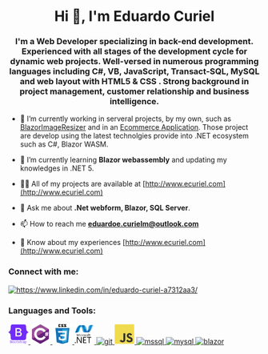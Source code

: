 <h1 align="center">Hi 👋, I'm Eduardo Curiel</h1>
<h3 align="center">I'm a Web Developer specializing in back-end development. Experienced with all stages of the development cycle for dynamic web projects. Well-versed in numerous programming languages including C#, VB, JavaScript, Transact-SQL, MySQL and web layout with HTML5 & CSS . Strong background in project management, customer relationship and business intelligence.</h3>

- 🔭 I’m currently working in serveral projects, by my own,  such as [BlazorImageResizer](https://github.com/eecuriel/BlazorImageResizer.git) and in an [Ecommerce Application](https://github.com/eecuriel/EcommerceApp.git). Those project are develop using the latest technolgies provide into .NET ecosystem such as C#, Blazor WASM.

- 🌱 I’m currently learning **Blazor webassembly** and updating my knowledges in .NET 5.

- 👨‍💻 All of my projects are available at [http://www.ecuriel.com](http://www.ecuriel.com)

- 💬 Ask me about **.Net webform, Blazor, SQL Server**.

- 📫 How to reach me **eduardoe.curielm@outlook.com**

- 📄 Know about my experiences [http://www.ecuriel.com](http://www.ecuriel.com)

<h3 align="left">Connect with me:</h3>
<p align="left">
<a href="https://linkedin.com/in/https://www.linkedin.com/in/eduardo-curiel-a7312aa3/" target="blank"><img align="center" src="https://www.flaticon.es/svg/vstatic/svg/174/174857.svg?token=exp=1619881833~hmac=38318f7bb3f37c71c209c47851453f09" alt="https://www.linkedin.com/in/eduardo-curiel-a7312aa3/" height="30" width="40" /></a>
</p>

<h3 align="left">Languages and Tools:</h3>
<p align="left"> <a href="https://getbootstrap.com" target="_blank"> <img src="https://raw.githubusercontent.com/devicons/devicon/master/icons/bootstrap/bootstrap-plain-wordmark.svg" alt="bootstrap" width="40" height="40"/> </a> <a href="https://www.w3schools.com/cs/" target="_blank"> <img src="https://raw.githubusercontent.com/devicons/devicon/master/icons/csharp/csharp-original.svg" alt="csharp" width="40" height="40"/> </a> <a href="https://www.w3schools.com/css/" target="_blank"> <img src="https://raw.githubusercontent.com/devicons/devicon/master/icons/css3/css3-original-wordmark.svg" alt="css3" width="40" height="40"/> </a> <a href="https://dotnet.microsoft.com/" target="_blank"> <img src="https://raw.githubusercontent.com/devicons/devicon/master/icons/dot-net/dot-net-original-wordmark.svg" alt="dotnet" width="40" height="40"/> </a> <a href="https://git-scm.com/" target="_blank"> <img src="https://www.vectorlogo.zone/logos/git-scm/git-scm-icon.svg" alt="git" width="40" height="40"/> </a> <a href="https://developer.mozilla.org/en-US/docs/Web/JavaScript" target="_blank"> <img src="https://raw.githubusercontent.com/devicons/devicon/master/icons/javascript/javascript-original.svg" alt="javascript" width="40" height="40"/> </a> <a href="https://www.microsoft.com/en-us/sql-server" target="_blank"> <img src="https://www.itprotoday.com/sites/itprotoday.com/files/styles/article_featured_standard/public/logo-microsoft-sql-server-595x3350.jpg?itok=n7zdyiWo" alt="mssql" width="40" height="40"/> </a> <a href="https://www.mysql.com/" target="_blank"> <img src="https://www.logo.wine/a/logo/MySQL/MySQL-Logo.wine.svg" alt="mysql" width="40" height="40"/>
<a href="https://dotnet.microsoft.com/apps/blazor" target="_blank"> <img src="https://cdn.worldvectorlogo.com/logos/blazor.svg" alt="blazor" width="40" height="40"/> </a> </p>

